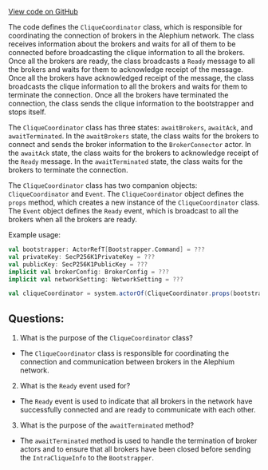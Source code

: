 [View code on GitHub](https://github.com/oxygenium/oxygenium/flow/src/main/scala/org/oxygenium/flow/network/bootstrap/CliqueCoordinator.scala)

The code defines the `CliqueCoordinator` class, which is responsible for coordinating the connection of brokers in the Alephium network. The class receives information about the brokers and waits for all of them to be connected before broadcasting the clique information to all the brokers. Once all the brokers are ready, the class broadcasts a `Ready` message to all the brokers and waits for them to acknowledge receipt of the message. Once all the brokers have acknowledged receipt of the message, the class broadcasts the clique information to all the brokers and waits for them to terminate the connection. Once all the brokers have terminated the connection, the class sends the clique information to the bootstrapper and stops itself.

The `CliqueCoordinator` class has three states: `awaitBrokers`, `awaitAck`, and `awaitTerminated`. In the `awaitBrokers` state, the class waits for the brokers to connect and sends the broker information to the `BrokerConnector` actor. In the `awaitAck` state, the class waits for the brokers to acknowledge receipt of the `Ready` message. In the `awaitTerminated` state, the class waits for the brokers to terminate the connection.

The `CliqueCoordinator` class has two companion objects: `CliqueCoordinator` and `Event`. The `CliqueCoordinator` object defines the `props` method, which creates a new instance of the `CliqueCoordinator` class. The `Event` object defines the `Ready` event, which is broadcast to all the brokers when all the brokers are ready.

Example usage:

```scala
val bootstrapper: ActorRefT[Bootstrapper.Command] = ???
val privateKey: SecP256K1PrivateKey = ???
val publicKey: SecP256K1PublicKey = ???
implicit val brokerConfig: BrokerConfig = ???
implicit val networkSetting: NetworkSetting = ???

val cliqueCoordinator = system.actorOf(CliqueCoordinator.props(bootstrapper, privateKey, publicKey))
```
## Questions: 
 1. What is the purpose of the `CliqueCoordinator` class?
- The `CliqueCoordinator` class is responsible for coordinating the connection and communication between brokers in the Alephium network.

2. What is the `Ready` event used for?
- The `Ready` event is used to indicate that all brokers in the network have successfully connected and are ready to communicate with each other.

3. What is the purpose of the `awaitTerminated` method?
- The `awaitTerminated` method is used to handle the termination of broker actors and to ensure that all brokers have been closed before sending the `IntraCliqueInfo` to the `Bootstrapper`.